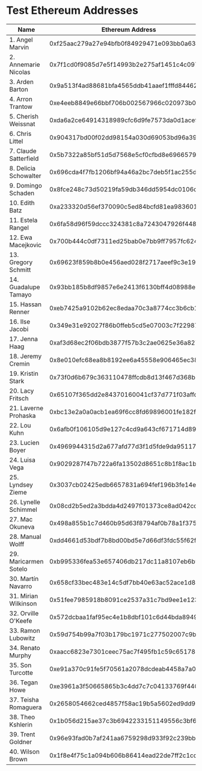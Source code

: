 # Test Ethereum Addresses

|      Name             |              Ethereum Address               |
| --------------------- | ------------------------------------------- |
| 1. Angel Marvin       |  0xf25aac279a27e94bfb0f84929471e093bb0a63fd |
| 2. Annemarie Nicolas  |  0x7f1cd0f9085d7e5f14993b2e275af1451c4c0973 |
| 3. Arden Barton       |  0x9a513f4ad88681bfa4565ddb41aaef1fffd84462 |
| 4. Arron Trantow      |  0xe4eeb8849e66bbf706b002567966c020973b0a77 |
| 5. Cherish Weissnat   |  0xda6a2ce64914318989cfc6d9fe7573da0d1ace9b |
| 6. Chris Littel       |  0x904317bd00f02dd98154a030d69053bd96a399b3 |
| 7. Claude Satterfield |  0x5b7322a85bf51d5d7568e5cf0cfbd8e6966579f0 |
| 8. Delicia Schowalter |  0x696cda4f7fb1206bf94a46a2bc7deb5f1ac255d6 |
| 9. Domingo Schaden    |  0x8fce248c73d50219fa59db346dd5954dc0106c84 |
| 10. Edith Batz        |  0xa233320d56ef370090c5ed84bcfd81ea98360150 |
| 11. Estela Rangel     |  0x6fa58d96f59dccc324381c8a7243047926f44842 |
| 12. Ewa Macejkovic    |  0x700b444c0df7311ed25bab0e7bb9ff7957fc624a |
| 13. Gregory Schmitt   |  0x69623f859b8b0e456aed028f2717aeef9c3e1930 |
| 14. Guadalupe Tamayo  |  0x93bb185b8df9857e6e2413f6130bff4d08988ed6 |
| 15. Hassan Renner     |  0xeb7425a9102b62ec8edaa70c3a8774cc3b6cb15d |
| 16. Ilse Jacobi       |  0x349e31e92027f86b0ffeb5cd5e07003c7f229872 |
| 17. Jenna Haag        |  0xaf3d68ec2f06bdb3877f57b3c2ae0625e36a8270 |
| 18. Jeremy Cremin     |  0x8e010efc68ea8b8192ee6a45558e906465ec3870 |
| 19. Kristin Stark     |  0x73f0d6b679c363110478ffcdb8d13f467d368b2f |
| 20. Lacy Fritsch      |  0x65107f365dd2e84370160041cf37d771f03affd2 |
| 21. Laverne Prohaska  |  0xbc13e2a0a0acb1ea69f6cc8fd69896001fe182f8 |
| 22. Lou Kuhn          |  0x6afb0f106105d9e127c4cd9a643cf671714d8962 |
| 23. Lucien Boyer      |  0x4969944315d2a677afd77d3f1d5fde9da9511780 |
| 24. Luisa Vega        |  0x9029287f47b722a6fa13502d8651c8b1f8ac1b5c |
| 25. Lyndsey Zieme     |  0x3037cb02425edb6657831a694fef196b3fe14eaf |
| 26. Lynelle Schimmel  |  0x08cd2b5ed2a3bdda4d2497f01373ce8ad042ccf5 |
| 27. Mac Okuneva       |  0x498a855b1c7d460b95d63f8794af0b78a1f3755f |
| 28. Manual Wolff      |  0xdd4661d53bdf7b8bd00bd5e7d66df3fdc55f62f9 |
| 29. Maricarmen Sotelo |  0xb995336fea53e657406db217dc11a8107eb6b92e |
| 30. Martín Navarro    |  0x658cf33bec483e14c5df7bb40e63ac52ace1d896 |
| 31. Mirian Wilkinson  |  0x51fee7985918b8091ce2537a31c7bd9ee1e123d8 |
| 32. Orville O'Keefe   |  0x572dcbaa1faf95ec4e1b8dbf101c6d44bda89492 |
| 33. Ramon Lubowitz    |  0x59d754b99a7f03b179bc1971c277502007c9bc8f |
| 34. Renato Murphy     |  0xaacc6823e7301ceec75ac7f495fb1c59c6517899 |
| 35. Son Turcotte      |  0xe91a370c91fe5f70561a2078dcdeab4458a7a05d |
| 36. Tegan Howe        |  0xe3961a3f50665865b3c4dd7c7c04133769f44043 |
| 37. Teisha Romaguera  |  0x2658054662ced4857f58ac19b5a5602ed9dd94dc |
| 38. Theo Kshlerin     |  0x1b056d215ae37c3b6942233151149556c3bf60f3 |
| 39. Trent Goldner     |  0x96e93fad0b7af241aa6759298d933f92c239bb9a |
| 40. Wilson Brown      |  0x1f8e4f75c1a094b606b86414ead22de7ff2c1cd5 |